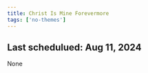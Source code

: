 ```yaml
---
title: Christ Is Mine Forevermore
tags: ['no-themes']
---
```


## Last schedulued: Aug 11, 2024          

None
